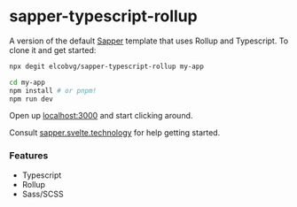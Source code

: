# sapper-typescript-rollup

A version of the default [Sapper](https://github.com/sveltejs/sapper) template that uses Rollup and Typescript. To clone it and get started:

```bash
npx degit elcobvg/sapper-typescript-rollup my-app

cd my-app
npm install # or pnpm!
npm run dev
```

Open up [localhost:3000](http://localhost:3000) and start clicking around.

Consult [sapper.svelte.technology](https://sapper.svelte.technology) for help getting started.

### Features

- Typescript
- Rollup
- Sass/SCSS

